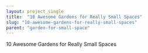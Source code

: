 ```yaml
---
layout: project_single
title:  "10 Awesome Gardens for Really Small Spaces"
slug: "10-awesome-gardens-for-really-small-spaces"
parent: "garden-for-small-space"
---
```

10 Awesome Gardens for Really Small Spaces